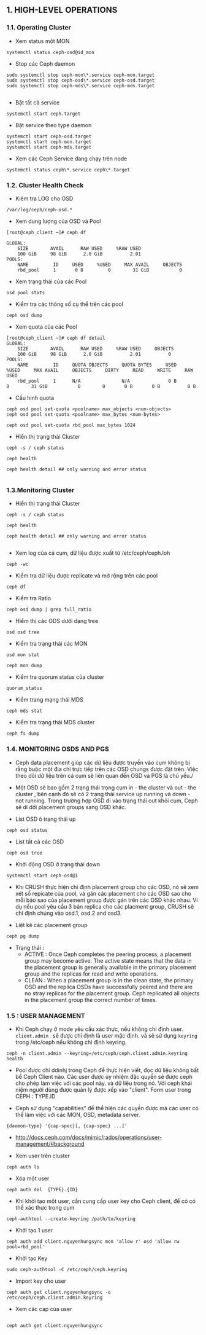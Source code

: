 

## 1. HIGH-LEVEL OPERATIONS


### 1.1. Operating Cluster 


- Xem status một MON
```
systemctl status ceph-osd@id_mon
```

- Stop các Ceph daemon
```
sudo systemctl stop ceph-mon\*.service ceph-mon.target
sudo systemctl stop ceph-osd\*.service ceph-osd.target
sudo systemctl stop ceph-mds\*.service ceph-mds.target


```


- Bật tất cả service
```
systemctl start ceph.target

```

- Bật service theo type daemon
```
systemctl start ceph-osd.target
systemctl start ceph-mon.target
systemctl start ceph-mds.target
```


- Xem các Ceph Service đang chạy trên node
```
systemctl status ceph\*.service ceph\*.target

```


### 1.2. Cluster Health Check 

- Kiêm tra LOG cho OSD
```
/var/log/ceph/ceph-osd.*

```


- Xem dung lượng của OSD và Pool 
```
[root@ceph_client ~]# ceph df

GLOBAL:
    SIZE        AVAIL      RAW USED     %RAW USED 
    100 GiB     98 GiB      2.0 GiB          2.01 
POOLS:
    NAME         ID     USED     %USED     MAX AVAIL     OBJECTS 
    rbd_pool     1       0 B         0        31 GiB           0 

```


- Xem trạng thái của các Pool
```
osd pool stats
```

- Kiểm tra các thông số cụ thể trên các pool
```
ceph osd dump 
```

- Xem quota của các Pool
```
[root@ceph_client ~]# ceph df detail
GLOBAL:
    SIZE        AVAIL      RAW USED     %RAW USED     OBJECTS 
    100 GiB     98 GiB      2.0 GiB          2.01          0  
POOLS:
    NAME         ID     QUOTA OBJECTS     QUOTA BYTES     USED     %USED     MAX AVAIL     OBJECTS     DIRTY     READ     WRITE     RAW USED 
    rbd_pool     1      N/A               N/A              0 B         0        31 GiB           0        0       0 B       0 B          0 B 
```


- Cấu hình quota
```
ceph osd pool set-quota <poolname> max_objects <num-objects>
ceph osd pool set-quota <poolname> max_bytes <num-bytes>

ceph osd pool set-quota rbd_pool max_bytes 1024

```

- Hiển thị trạng thái Cluster
```
ceph -s / ceph status

ceph health

ceph health detail ## only warning and error status


```


### 1.3.Monitoring  Cluster


- Hiển thị trạng thái Cluster
```
ceph -s / ceph status

ceph health

ceph health detail ## only warning and error status


```


- Xem log của cả cụm, dữ liệu được xuất từ /etc/ceph/ceph.loh
```
ceph -wc
```

- Kiểm tra dữ liệu được replicate và mở rộng trên các pool
```
ceph df 
```

- Kiểm tra Ratio
```
ceph osd dump | grep full_ratio

```

- Hiểm thị các ODS dưới dạng tree
```
osd osd tree
```

- Kiểm tra trạng thái các MON
```
osd mon stat 

ceph mon dump

```

- Kiểm tra quorum status của cluster
```
quorum_status
```

- Kiểm trang mạng thái MDS
```
ceph mds stat
```

- Kiểm tra trạng thái MDS cluster
```
ceph fs dump 
```


### 1.4. MONITORING OSDS AND PGS

- Ceph data placement giúp các dữ liệu được truyền vào cụm không bị rằng buộc một địa chỉ trực tiếp trên các OSD chungs được đặt trên.  Việc theo dõi dữ liệu trên cả cụm sẽ liên quan đến OSD và PGS là chủ yếu./ 


- Một OSD sẽ bao gồm 2 trạng thái trọng cụm in - the cluster và out - the cluster , bên cạnh đó sẽ có 2 trạng thái service up running và down - not running. Trong trường hợp OSD đi vào trạng thái out khỏi cụm, Ceph sẽ di dời placement groups sang OSD khác. 


- List OSD ỏ trạng thái up
```
ceph osd status
```

- List tất cả các OSD
```
ceph osd tree
```

- Khởi động OSD ở trạng thái down
```
systemctl start ceph-osd@1
```

- Khi CRUSH thực hiện chỉ định  placement group cho các OSD, nó sẽ xem xét số repicate của pool, và gán các placement cho các OSD sao cho mỗi bảo sao của placement group được gán trên các OSD khác nhau. Ví dụ nếu pool yêu cầu 3 bản replica cho các placment group, CRUSH sẽ chỉ định chúng vào osd.1, osd.2 and osd3. 




- Liệt kê các placement group
```
ceph pg dump

```

- Trạng thái :
    - ACTIVE : Once Ceph completes the peering process, a placement group may become active. The active state means that the data in the placement group is generally available in the primary placement group and the replicas for read and write operations.
    -   CLEAN : When a placement group is in the clean state, the primary OSD and the replica OSDs have successfully peered and there are no stray replicas for the placement group. Ceph replicated all objects in the placement group the correct number of times.


### 1.5 : USER MANAGEMENT

- Khi Ceph chạy ở mode yêu cầu xác thực, nếu không chỉ định user. `client.admin ` sẽ được chỉ định là user mặc định. và sẽ sử dụng `keyring` trong /etc/ceph nếu không chỉ định keyring.

```
ceph -n client.admin --keyring=/etc/ceph/ceph.client.admin.keyring health

```

- Pool được chỉ ddinhj trong Ceph để thực hiện viết, đọc dữ liệu không bất bể Ceph Client nào. Các user được ủy nhiệm đặc quyền sẽ được ceph cho phép làm việc với các pool này. và dữ liệu trong nó. Với ceph khái niệm người dùng được quản lý được xếp vào "client". Form user trong CEPH : TYPE.ID


- Ceph sử dụng "capabilities" để thể hiện các quyền được mà các user có thể làm việc với các MON, OSD, metadata server. 
```
{daemon-type} '{cap-spec}[, {cap-spec} ...]'

```

- http://docs.ceph.com/docs/mimic/rados/operations/user-management/#background


- Xem user trên cluster
```
ceph auth ls

```

- Xóa một user
```
ceph auth del  {TYPE}.{ID}
```


- Khi khởi tạo một user, cần cung cấp user key cho Ceph client, để có có thể xác thực trong cụm
```
ceph-authtool --create-keyring /path/to/keyring

```

- Khởi tạo 1 user
```
ceph auth add client.nguyenhungsync mon 'allow r' osd 'allow rw pool=rbd_pool'

```


-  Khởi tạo Key
```
sudo ceph-authtool -C /etc/ceph/ceph.keyring
```

- Import key cho user
```
ceph auth get client.nguyenhungsync -o /etc/ceph/ceph.client.admin.keyring
```

- Xem các cap của user
```

ceph auth get client.nguyenhungsync

```